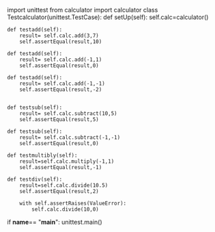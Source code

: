 import unittest
from calculator import calculator 
class Testcalculator(unittest.TestCase):
    def setUp(self):
        self.calc=calculator()
    
    def testadd(self):
        result= self.calc.add(3,7)
        self.assertEqual(result,10)

    def testadd(self):
        result= self.calc.add(-1,1)
        self.assertEqual(result,0)

    def testadd(self):
        result= self.calc.add(-1,-1)
        self.assertEqual(result,-2)

    
    def testsub(self):
        result= self.calc.subtract(10,5)
        self.assertEqual(result,5)

    def testsub(self):
        result= self.calc.subtract(-1,-1)
        self.assertEqual(result,0)

    def testmultibly(self):
        result=self.calc.multiply(-1,1)
        self.assertEqual(result,-1)

    def testdiv(self):
        result=self.calc.divide(10.5)
        self.assertEqual(result,2)

        with self.assertRaises(ValueError):
            self.calc.divide(10,0)

if __name__== "__main__":
    unittest.main()





    